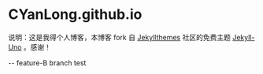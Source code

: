 # CYanLong.github.io
说明：这是我得个人博客，本博客 fork 自 [Jekyllthemes](http://jekyllthemes.org/) 社区的免费主题 [Jekyll-Uno](http://jekyllthemes.org/themes/jekyll-uno/) 。感谢！


--
feature-B branch test